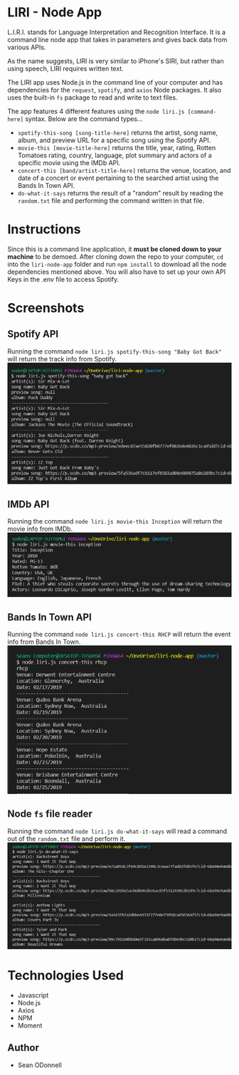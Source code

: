 # LIRI - Node App
L.I.R.I. stands for Language Interpretation and Recognition Interface. It is a command line node app that takes in parameters and gives back data from various APIs. 

As the name suggests, LIRI is very similar to iPhone's SIRI, but rather than using speech, LIRI requires written text.

The LIRI app uses Node.js in the command line of your computer and has dependencies for the `request`, `spotify`, and `axios` Node packages. It also uses the built-in `fs` package to read and write to text files.

The app features 4 different features using the `node liri.js [command-here]` syntax. Below are the command types...
  - `spotify-this-song [song-title-here]` returns the artist, song name, album, and preview URL for a specific song using the Spotify API.
  - `movie-this [movie-title-here]` returns the title, year, rating, Rotten Tomatoes rating, country, language, plot summary and actors of a specific movie using the IMDb API.
  - `concert-this [band/artist-title-here]` returns the venue, location, and date of a concert or event pertaining to the searched artist using the Bands In Town API.
  - `do-what-it-says` returns the result of a "random" result by reading the `random.txt` file and performing the command written in that file.


# Instructions
Since this is a command line application, it **must be cloned down to your machine** to be demoed. After cloning down the repo to your computer, `cd` into the `liri-node-app` folder and run `npm install` to download all the node dependencies mentioned above. You will also have to set up your own API Keys in the .env file to access Spotify.


# Screenshots


## Spotify API
Running the command `node liri.js spotify-this-song "Baby Got Back"` will return the track info from Spotify.
![Spotify Command](images/spotify-this.png)  




## IMDb API
Running the command `node liri.js movie-this Inception` will return the movie info from IMDb.
![IMDb Command](images/movie-this.png)  
   


## Bands In Town API
Running the command `node liri.js concert-this RHCP` will return the event info from Bands In Town.
![IMDb Command](images/concert.png)  
   
 

## Node `fs` file reader
Running the command `node liri.js do-what-it-says` will read a command out of the `random.txt` file and perform it.
![Random Command](images/do-this.png)  



# Technologies Used
- Javascript
- Node.js
- Axios
- NPM
- Moment

## Author
- Sean ODonnell

  




